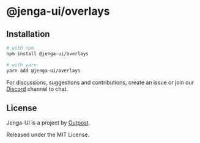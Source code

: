 # @jenga-ui/overlays

## Installation

```sh
# with npm
npm install @jenga-ui/overlays

# with yarn
yarn add @jenga-ui/overlays
```

For discussions, suggestions and contributions, create an issue or join our [Discord](https://discord.gg/sHnHPnAPZj) channel to chat.

## License

Jenga-UI is a project by [Outpost](https://outpost.run).

Released under the MIT License.
